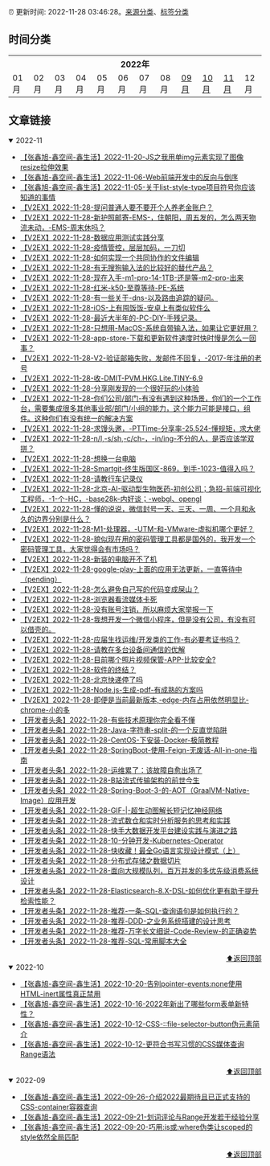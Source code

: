 :alarm_clock: 更新时间: 2022-11-28 03:46:28。[来源分类](./README.md)、[标签分类](./TAGS.md)

## 时间分类

<table>

<tr>
<th colspan="12">2022年</th>
</tr>
<tr>
<td>01月</td>
<td>02月</td>
<td>03月</td>
<td>04月</td>
<td>05月</td>
<td>06月</td>
<td>07月</td>
<td>08月</td>
<td><a href="#2022-09">09月</a></td>
<td><a href="#2022-10">10月</a></td>
<td><a href="#2022-11">11月</a></td>
<td>12月</td>
</tr>

</table>

## 文章链接

<details open>
<summary id="2022-11">
 2022-11
</summary>


- [【张鑫旭-鑫空间-鑫生活】2022-11-20-JS之我用单img元素实现了图像resize拉伸效果](https://www.zhangxinxu.com/wordpress/2022/11/js-image-resize/) 
- [【张鑫旭-鑫空间-鑫生活】2022-11-06-Web前端开发中的反向与倒序](https://www.zhangxinxu.com/wordpress/2022/11/web-direction-reverse-css-dom/) 
- [【张鑫旭-鑫空间-鑫生活】2022-11-05-关于list-style-type项目符号你应该知道的事情](https://www.zhangxinxu.com/wordpress/2022/11/about-css-list-style-type-item/) 
- [【V2EX】2022-11-28-提问普通人要不要开个人养老金账户？](https://www.v2ex.com/t/898451) 
- [【V2EX】2022-11-28-新护照邮寄-EMS-，住朝阳，周五发的，怎么两天物流未动，-EMS-周末休吗？](https://www.v2ex.com/t/898450) 
- [【V2EX】2022-11-28-数据应用测试实践分享](https://www.v2ex.com/t/898449) 
- [【V2EX】2022-11-28-疫情管控，层层加码，一刀切](https://www.v2ex.com/t/898448) 
- [【V2EX】2022-11-28-如何实现一个共同协作的文件编辑](https://www.v2ex.com/t/898447) 
- [【V2EX】2022-11-28-有无搜狗输入法的比较好的替代产品？](https://www.v2ex.com/t/898444) 
- [【V2EX】2022-11-28-现在入手-m1-pro-14-1TB-还是等-m2-pro-出来](https://www.v2ex.com/t/898443) 
- [【V2EX】2022-11-28-红米-k50-至尊等待-PE-系统](https://www.v2ex.com/t/898442) 
- [【V2EX】2022-11-28-有一些关于-dns-以及路由追踪的疑问。](https://www.v2ex.com/t/898441) 
- [【V2EX】2022-11-28-iOS-上有囤饭饭-安卓上有类似软件么](https://www.v2ex.com/t/898439) 
- [【V2EX】2022-11-28-最近大半年的-PC-DIY-手残记录。](https://www.v2ex.com/t/898438) 
- [【V2EX】2022-11-28-只想用-MacOS-系统自带输入法，如果让它更好用？](https://www.v2ex.com/t/898435) 
- [【V2EX】2022-11-28-app-store-下载和更新软件速度时快时慢是怎么一回事？](https://www.v2ex.com/t/898434) 
- [【V2EX】2022-11-28-V2-验证邮箱失败，发邮件不回复，-2017-年注册的老号](https://www.v2ex.com/t/898433) 
- [【V2EX】2022-11-28-收-DMIT-PVM.HKG.Lite.TINY-6.9](https://www.v2ex.com/t/898432) 
- [【V2EX】2022-11-28-分享刚发现的一个很好玩的小体验](https://www.v2ex.com/t/898431) 
- [【V2EX】2022-11-28-你们公司/部门-有没有遇到这种场景，你们的一个工作台，需要集成很多其他事业部/部门/小组的能力，这个能力可能是接口，组件。这种你们有没有统一的解决方案](https://www.v2ex.com/t/898427) 
- [【V2EX】2022-11-28-求馒头邀，-PTTime-分享率-25.524-懂规矩，求大佬](https://www.v2ex.com/t/898426) 
- [【V2EX】2022-11-28-n/l,-s/sh,-c/ch-，-in/ing-不分的人，是否应该学双拼？](https://www.v2ex.com/t/898425) 
- [【V2EX】2022-11-28-想换一台电脑](https://www.v2ex.com/t/898424) 
- [【V2EX】2022-11-28-Smartgit-终生版国区-869，到手-1023-值得入吗？](https://www.v2ex.com/t/898423) 
- [【V2EX】2022-11-28-请教行车记录仪](https://www.v2ex.com/t/898422) 
- [【V2EX】2022-11-28-北京-AI-驱动型生物医药-初创公司；急招-前端可视化工程师，-1-个-HC，-base28k-内好谈；-webgl、opengl](https://www.v2ex.com/t/898421) 
- [【V2EX】2022-11-28-懂的说说，微信封号一天、三天、一周、一个月和永久的边界分别是什么？](https://www.v2ex.com/t/898420) 
- [【V2EX】2022-11-28-M1-处理器，-UTM-和-VMware-虚拟机哪个更好？](https://www.v2ex.com/t/898419) 
- [【V2EX】2022-11-28-貌似现在用的密码管理工具都是国外的，我开发一个密码管理工具，大家觉得会有市场吗？](https://www.v2ex.com/t/898418) 
- [【V2EX】2022-11-28-新装的电脑开不了机](https://www.v2ex.com/t/898416) 
- [【V2EX】2022-11-28-google-play-上面的应用无法更新，一直等待中（pending）](https://www.v2ex.com/t/898414) 
- [【V2EX】2022-11-28-怎么避免自己写的代码变成屎山？](https://www.v2ex.com/t/898413) 
- [【V2EX】2022-11-28-浏览器看流媒体卡死](https://www.v2ex.com/t/898412) 
- [【V2EX】2022-11-28-没有账号注销，所以麻烦大家举报一下](https://www.v2ex.com/t/898411) 
- [【V2EX】2022-11-28-我想开发一个微信小程序，但是没有公司，有没有可以借壳的。](https://www.v2ex.com/t/898410) 
- [【V2EX】2022-11-28-应届生找运维/开发类的工作-有必要考证书吗？](https://www.v2ex.com/t/898409) 
- [【V2EX】2022-11-28-请教在多台设备间通信的优解](https://www.v2ex.com/t/898407) 
- [【V2EX】2022-11-28-目前哪个照片视频保管-APP-比较安全?](https://www.v2ex.com/t/898406) 
- [【V2EX】2022-11-28-软件的终结？](https://www.v2ex.com/t/898405) 
- [【V2EX】2022-11-28-北京快递停了吗](https://www.v2ex.com/t/898404) 
- [【V2EX】2022-11-28-Node.js-生成-pdf-有成熟的方案吗](https://www.v2ex.com/t/898403) 
- [【V2EX】2022-11-28-即便是当前最新版本,-edge-内存占用依然明显比-chrome-小的多](https://www.v2ex.com/t/898402) 
- [【开发者头条】2022-11-28-有些技术原理你完全看不懂](https://toutiao.io/k/rww5ta2) 
- [【开发者头条】2022-11-28-Java-字符串-split-的一个反直觉陷阱](https://toutiao.io/k/dv65u05) 
- [【开发者头条】2022-11-28-CentOS-下安装-Docker-极简教程](https://toutiao.io/k/t9yi9em) 
- [【开发者头条】2022-11-28-SpringBoot-使用-Feign-无废话-All-in-one-指南](https://toutiao.io/k/y5lw3yh) 
- [【开发者头条】2022-11-28-运维累了：该故障自愈出场了](https://toutiao.io/k/kcex2fq) 
- [【开发者头条】2022-11-28-B站流式传输架构的前世今生](https://toutiao.io/k/q0yip4x) 
- [【开发者头条】2022-11-28-Spring-Boot-3-的-AOT（GraalVM-Native-Image）应用开发](https://toutiao.io/k/dx4m4z4) 
- [【开发者头条】2022-11-28-GIF-|-超生动图解长短记忆神经网络](https://toutiao.io/k/l13vqup) 
- [【开发者头条】2022-11-28-流式数仓和实时分析服务的思考和实践](https://toutiao.io/k/rsxxiea) 
- [【开发者头条】2022-11-28-快手大数据开发平台建设实践与演进之路](https://toutiao.io/k/x05pf0i) 
- [【开发者头条】2022-11-28-10-分钟开发-Kubernetes-Operator](https://toutiao.io/k/4q6cto3) 
- [【开发者头条】2022-11-28-快收藏！最全Go语言实现设计模式（上）](https://toutiao.io/k/67e6gyg) 
- [【开发者头条】2022-11-28-分布式存储之数据切片](https://toutiao.io/k/r58a12k) 
- [【开发者头条】2022-11-28-面向大规模队列，百万并发的多优先级消费系统设计](https://toutiao.io/k/yzkwrjm) 
- [【开发者头条】2022-11-28-Elasticsearch-8.X-DSL-如何优化更有助于提升检索性能？](https://toutiao.io/k/wrt8mnj) 
- [【开发者头条】2022-11-28-推荐-一条-SQL-查询语句是如何执行的？](https://toutiao.io/k/8y71vds) 
- [【开发者头条】2022-11-28-推荐-DDD-之业务系统搭建的设计思考](https://toutiao.io/k/783naw9) 
- [【开发者头条】2022-11-28-推荐-万字长文细说-Code-Review-的正确姿势](https://toutiao.io/k/cxf9ver) 
- [【开发者头条】2022-11-28-推荐-SQL-常用脚本大全](https://toutiao.io/k/5nnfmun) 

<div align="right"><a href="#时间分类">⬆返回顶部</a></div>
</details>

<details open>
<summary id="2022-10">
 2022-10
</summary>


- [【张鑫旭-鑫空间-鑫生活】2022-10-20-告别pointer-events:none使用HTML-inert属性真正禁用](https://www.zhangxinxu.com/wordpress/2022/10/html-inert-disabled-attribute/) 
- [【张鑫旭-鑫空间-鑫生活】2022-10-16-2022年新出了哪些form表单新特性？](https://www.zhangxinxu.com/wordpress/2022/10/2022-new-form-property/) 
- [【张鑫旭-鑫空间-鑫生活】2022-10-12-CSS-::file-selector-button伪元素简介](https://www.zhangxinxu.com/wordpress/2022/10/css-file-selector-button/) 
- [【张鑫旭-鑫空间-鑫生活】2022-10-12-更符合书写习惯的CSS媒体查询Range语法](https://www.zhangxinxu.com/wordpress/2022/10/css-media-range-syntax/) 

<div align="right"><a href="#时间分类">⬆返回顶部</a></div>
</details>

<details open>
<summary id="2022-09">
 2022-09
</summary>


- [【张鑫旭-鑫空间-鑫生活】2022-09-26-介绍2022最期待且已正式支持的CSS-container容器查询](https://www.zhangxinxu.com/wordpress/2022/09/css-container-rule/) 
- [【张鑫旭-鑫空间-鑫生活】2022-09-21-划词评论与Range开发若干经验分享](https://www.zhangxinxu.com/wordpress/2022/09/js-selection-range/) 
- [【张鑫旭-鑫空间-鑫生活】2022-09-20-巧用:is或:where伪类让scoped的style依然全局匹配](https://www.zhangxinxu.com/wordpress/2022/09/css-is-where-scoped-style/) 

<div align="right"><a href="#时间分类">⬆返回顶部</a></div>
</details>

